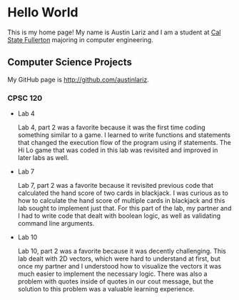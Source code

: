 # Hello World

This is my home page! My name is Austin Lariz and I am a student at [Cal State Fullerton](http://www.fullerton.edu/) majoring in computer engineering.

## Computer Science Projects

My GitHub page is <http://github.com/austinlariz>.

### CPSC 120

* Lab 4

    Lab 4, part 2 was a favorite because it was the first time coding something
    similar to a game. I learned to write functions and statements that changed
    the execution flow of the program using if statements. The Hi Lo game that
    was coded in this lab was revisited and improved in later labs as well.

* Lab 7

    Lab 7, part 2 was a favorite because it revisited previous code that
    calculated the hand score of two cards in blackjack. I was curious as to
    how to calculate the hand score of multiple cards in blackjack and this lab
    sought to implement just that. For this part of the lab, my partner and I
    had to write code that dealt with boolean logic, as well as validating
    command line arguments.

* Lab 10

    Lab 10, part 2 was a favorite because it was decently challenging. This lab
    dealt with 2D vectors, which were hard to understand at first, but once my
    partner and I understood how to visualize the vectors it was much easier to
    implement the necessary logic. There was also a problem with quotes inside
    of quotes in our cout message, but the solution to this problem was a
    valuable learning experience.

